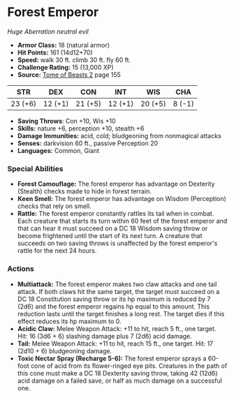 # Forest Emperor

*Huge* *Aberration* *neutral evil*

- **Armor Class:** 18 (natural armor)
- **Hit Points:** 161 (14d12+70)
- **Speed:** walk 30 ft. climb 30 ft. fly 60 ft.
- **Challenge Rating:** 15 (13,000 XP)
- **Source:** [Tome of Beasts 2](https://koboldpress.com/kpstore/product/tome-of-beasts-2-for-5th-edition) page 155

| STR | DEX | CON | INT | WIS | CHA |
| --- | --- | --- | --- | --- | --- |
| 23 (+6) | 12 (+1) | 21 (+5) | 12 (+1) | 20 (+5) | 8 (-1) |

- **Saving Throws**: Con +10, Wis +10
- **Skills:** nature +6, perception +10, stealth +6
- **Damage Immunities:** acid, cold; bludgeoning from nonmagical attacks
- **Senses:** darkvision 60 ft., passive Perception 20
- **Languages:** Common, Giant

### Special Abilities

- **Forest Camouflage:** The forest emperor has advantage on Dexterity (Stealth) checks made to hide in forest terrain.
- **Keen Smell:** The forest emperor has advantage on Wisdom (Perception) checks that rely on smell.
- **Rattle:** The forest emperor constantly rattles its tail when in combat. Each creature that starts its turn within 60 feet of the forest emperor and that can hear it must succeed on a DC 18 Wisdom saving throw or become frightened until the start of its next turn. A creature that succeeds on two saving throws is unaffected by the forest emperor's rattle for the next 24 hours.

### Actions

- **Multiattack:** The forest emperor makes two claw attacks and one tail attack. If both claws hit the same target, the target must succeed on a DC 18 Constitution saving throw or its hp maximum is reduced by 7 (2d6) and the forest emperor regains hp equal to this amount. This reduction lasts until the target finishes a long rest. The target dies if this effect reduces its hp maximum to 0.
- **Acidic Claw:** Melee Weapon Attack: +11 to hit, reach 5 ft., one target. Hit: 16 (3d6 + 6) slashing damage plus 7 (2d6) acid damage.
- **Tail:** Melee Weapon Attack: +11 to hit, reach 15 ft., one target. Hit: 17 (2d10 + 6) bludgeoning damage.
- **Toxic Nectar Spray (Recharge 5-6):** The forest emperor sprays a 60-foot cone of acid from its flower-ringed eye pits. Creatures in the path of this cone must make a DC 18 Dexterity saving throw, taking 42 (12d6) acid damage on a failed save, or half as much damage on a successful one.


